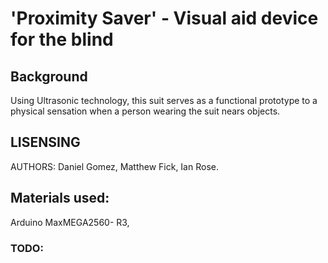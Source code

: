 #  'Proximity Saver' - Visual aid device for the blind 

## Background

Using Ultrasonic technology, this suit serves as a functional prototype to a physical sensation when a person wearing the suit nears objects.

## LISENSING

AUTHORS: Daniel Gomez, Matthew Fick, Ian Rose.

## Materials used:

Arduino MaxMEGA2560- R3, 

### TODO:
